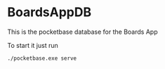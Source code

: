 # BoardsAppDB
This is the pocketbase database for the Boards App

To start it just run

```
./pocketbase.exe serve
```
